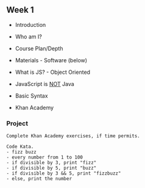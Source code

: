 ## Week 1
* Introduction
* Who am I?
* Course Plan/Depth
* Materials - Software (below)
* What is JS? - Object Oriented
* JavaScript is <u>NOT</u> Java


* Basic Syntax
* Khan Academy

### Project

```
Complete Khan Academy exercises, if time permits.

Code Kata.
- fizz buzz
- every number from 1 to 100
- if divisible by 3, print "fizz"
- if divisible by 5, print "buzz"
- if divisible by 3 && 5, print "fizzbuzz"
- else, print the number
```
